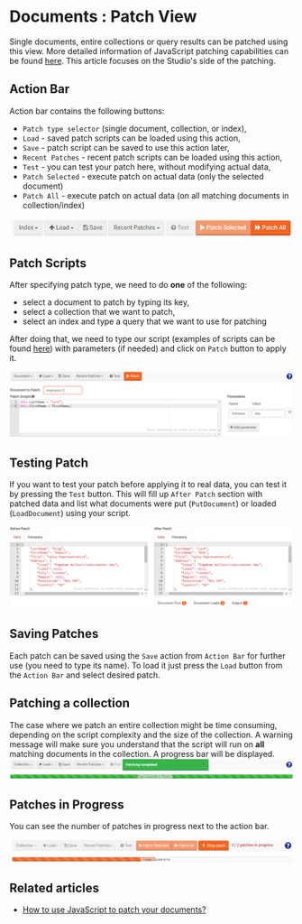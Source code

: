 # Documents : Patch View

Single documents, entire collections or query results can be patched using this view. More detailed information of JavaScript patching capabilities can be found [here](../../../client-api/commands/patches/how-to-use-javascript-to-patch-your-documents). 
This article focuses on the Studio's side of the patching.

## Action Bar

Action bar contains the following buttons:

- `Patch type selector` (single document, collection, or index),
- `Load` - saved patch scripts can be loaded using this action,
- `Save` - patch script can be saved to use this action later,
- `Recent Patches` - recent patch scripts can be loaded using this action,
- `Test` - you can test your patch here, without modifying actual data,
- `Patch Selected` - execute patch on actual data (only the selected document)
- `Patch All` - execute patch on actual data (on all matching documents in collection/index)

![Figure 1. Studio. Patch View. Action Bar.](images/patch-view-action-bar.png)  

## Patch Scripts

After specifying patch type, we need to do **one** of the following:

- select a document to patch by typing its key,
- select a collection that we want to patch,
- select an index and type a query that we want to use for patching

After doing that, we need to type our script (examples of scripts can be found [here](../../../client-api/commands/patches/how-to-use-javascript-to-patch-your-documents)) with parameters (if needed) and click on `Patch` button to apply it.

![Figure 2. Studio. Patch View. Script.](images/patch-view-script.png)  

## Testing Patch

If you want to test your patch before applying it to real data, you can test it by pressing the `Test` button. This will fill up `After Patch` section with patched data and list what documents were put (`PutDocument`) or loaded (`LoadDocument`) using your script.

![Figure 3. Studio. Patch View. Test.](images/patch-view-test.png)  

## Saving Patches

Each patch can be saved using the `Save` action from `Action Bar` for further use (you need to type its name). To load it just press the `Load` button from the `Action Bar` and select desired patch.

## Patching a collection

The case where we patch an entire collection might be time consuming, depending on the script complexity and the size of the collection.
A warning message will make sure you understand that the script will run on **all** matching documents in the collection. A progress bar will be displayed.   
![Figure 4. Studio. Patch View. Progress Bar.](images/patch-view-progress.png)  

## Patches in Progress

You can see the number of patches in progress next to the action bar.

![Figure 5. Studio. Patch View. Patches in Progress.](images/patch-view-in-progress.png)

## Related articles

- [How to use JavaScript to patch your documents?](../../../client-api/commands/patches/how-to-use-javascript-to-patch-your-documents)
